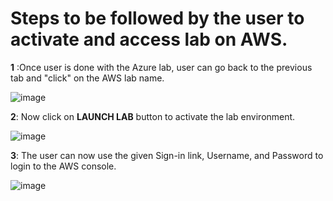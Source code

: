 # Steps to be followed by the user to activate and access lab on AWS.


**1**	:Once user is done with the Azure lab, user can go back to the previous tab and "click" on the AWS lab name.

![image](https://user-images.githubusercontent.com/85232046/160385690-7fd02eb5-d34d-46d5-885d-ffdb5cd454ed.png)


**2**: Now click on **LAUNCH LAB** button to activate the lab environment.

![image](https://user-images.githubusercontent.com/85232046/160364379-84e73ed3-9904-4fcf-9edb-b94a6e45a255.png)

**3**:	The user can now use the given Sign-in link, Username, and Password to login to the AWS console.

![image](https://user-images.githubusercontent.com/85232046/160365310-d061973b-2829-425f-891c-7a7b94600944.png)
